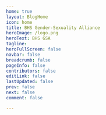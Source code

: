 ```yaml
---
home: true
layout: BlogHome
icon: home
title: BHS Gender-Sexuality Alliance
heroImage: /logo.png
heroText: BHS GSA
tagline:
heroFullScreen: false
navbar: false
breadcrumb: false
pageInfo: false
contributors: false
editLink: false
lastUpdated: false
prev: false
next: false
comment: false

---
```

